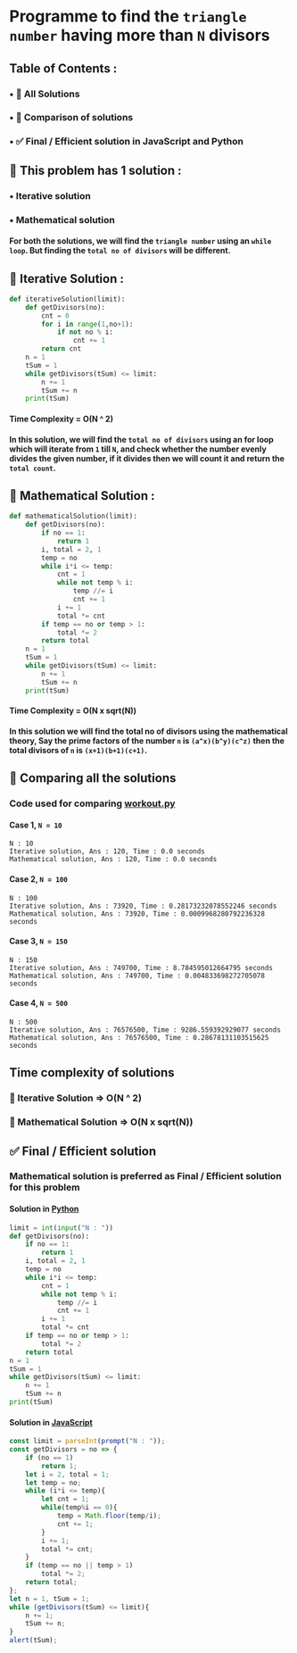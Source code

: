 # Programme to find the `triangle number` having more than `N` divisors
## Table of Contents :
### • 🧪 All Solutions
### • 🤔 Comparison of solutions
### • ✅ Final / Efficient solution in JavaScript and Python
## 🧪 This problem has 1 solution :
### • Iterative solution
### • Mathematical solution
#### For both the solutions, we will find the `triangle number` using an `while loop`. But finding the `total no of divisors` will be different.
## 🐢 Iterative Solution :
```python
def iterativeSolution(limit):
	def getDivisors(no):
		cnt = 0
		for i in range(1,no+1):
			if not no % i:
				cnt += 1
		return cnt
	n = 1
	tSum = 1
	while getDivisors(tSum) <= limit:
		n += 1
		tSum += n
	print(tSum)
```
#### Time Complexity = O(N ^ 2)
#### In this solution, we will find the `total no of divisors` using an for loop which will iterate from `1` till `N`, and check whether the number evenly divides the given number, if it divides then we will count it and return the `total count`.
## 🐇 Mathematical Solution :
```python
def mathematicalSolution(limit):
	def getDivisors(no):
		if no == 1:
			return 1
		i, total = 2, 1
		temp = no
		while i*i <= temp:
			cnt = 1
			while not temp % i:
				temp //= i
				cnt += 1
			i += 1
			total *= cnt
		if temp == no or temp > 1:
			total *= 2
		return total
	n = 1
	tSum = 1
	while getDivisors(tSum) <= limit:
		n += 1
		tSum += n
	print(tSum)
```
#### Time Complexity = O(N x sqrt(N))
#### In this solution we will find the total no of divisors using the mathematical theory, Say the prime factors of the number `n` is `(a^x)(b^y)(c^z)` then the total divisors of `n` is `(x+1)(b+1)(c+1)`.
## 🤔 Comparing all the solutions
### Code used for comparing [workout.py](workout.py)
#### Case 1, `N = 10`
```
N : 10
Iterative solution, Ans : 120, Time : 0.0 seconds
Mathematical solution, Ans : 120, Time : 0.0 seconds
```
#### Case 2, `N = 100`
```
N : 100
Iterative solution, Ans : 73920, Time : 0.28173232078552246 seconds
Mathematical solution, Ans : 73920, Time : 0.0009968280792236328 seconds
```
#### Case 3, `N = 150`
```
N : 150
Iterative solution, Ans : 749700, Time : 8.784595012664795 seconds
Mathematical solution, Ans : 749700, Time : 0.004833698272705078 seconds
```
#### Case 4, `N = 500`
```
N : 500
Iterative solution, Ans : 76576500, Time : 9286.559392929077 seconds
Mathematical solution, Ans : 76576500, Time : 0.28678131103515625 seconds
```
## Time complexity of solutions 
### 🐢 Iterative Solution => O(N ^ 2)
### 🐇 Mathematical Solution => O(N x sqrt(N))
## ✅ Final / Efficient solution 
### Mathematical solution is preferred as Final / Efficient solution for this problem
#### Solution in [Python](solution.py)
```python
limit = int(input("N : "))
def getDivisors(no):
	if no == 1:
		return 1
	i, total = 2, 1
	temp = no
	while i*i <= temp:
		cnt = 1
		while not temp % i:
			temp //= i
			cnt += 1
		i += 1
		total *= cnt
	if temp == no or temp > 1:
		total *= 2
	return total
n = 1
tSum = 1
while getDivisors(tSum) <= limit:
	n += 1
	tSum += n
print(tSum)
```
#### Solution in [JavaScript](solution.js)
```javascript
const limit = parseInt(prompt("N : "));
const getDivisors = no => {
	if (no == 1)
		return 1;
	let i = 2, total = 1;
	let temp = no;
	while (i*i <= temp){
		let cnt = 1;
		while(temp%i == 0){
			temp = Math.floor(temp/i);
			cnt += 1;
		}
		i += 1;
		total *= cnt;
	}
	if (temp == no || temp > 1)
		total *= 2;
	return total;
};
let n = 1, tSum = 1;
while (getDivisors(tSum) <= limit){
	n += 1;
	tSum += n;
}
alert(tSum);
```